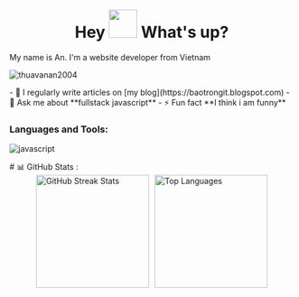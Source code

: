 <h1 align="center"> Hey <img src="https://emojis.slackmojis.com/emojis/images/1577305505/7373/hand_wave.gif?1577305505" width="50" /> What's up?</h1>
<p align="left">My name is An. I'm a website developer from Vietnam</p>
<p align="left"> <img src="https://komarev.com/ghpvc/?username=thuavanan2004&label=Profile%20views&color=2b74ab&style=flat" alt="thuavanan2004" /> </p>
- 📝 I regularly write articles on [my blog](https://baotrongit.blogspot.com)
- 💬 Ask me about **fullstack javascript**
- ⚡ Fun fact **I think i am funny**
<!--Languages and Tools-->
<h3 align="left">Languages and Tools:</h3>
<p align="left">
  <img src="https://skillicons.dev/icons?i=js,nodejs,react,expressjs,bootstrap,tailwind,mongodb,mysql,docker,git,socket.io,postman&theme=light" alt="javascript" />
</p>
# 📊 GitHub Stats :
<div style="display: flex; justify-content: center; align-items: center; gap: 10px;">
    <img src="https://github-readme-streak-stats.herokuapp.com/?user=thuavanan2004&theme=default&hide_border=false" alt="GitHub Streak Stats" style="height: 200px;"/>
    <img src="https://github-readme-stats.vercel.app/api/top-langs/?username=thuavanan2004&theme=default&hide_border=false&include_all_commits=true&count_private=false&layout=compact" alt="Top Languages" style="height: 200px;"/>
</div>


